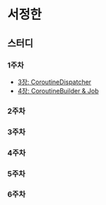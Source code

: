 # 서정한

## 스터디

### 1주차
- [3장: CoroutineDispatcher](https://velog.io/@seojh5939/%EC%BD%94%EB%A3%A8%ED%8B%B4%EC%9D%98-%EC%A0%95%EC%84%9D-CoroutineDispatcher-CoroutineBuilder-Job)
- [4장: CoroutineBuilder & Job](https://velog.io/@seojh5939/1%EC%A3%BC%EC%B0%A8-Coroutine-Builder-Job)
### 2주차

### 3주차

### 4주차

### 5주차

### 6주차
